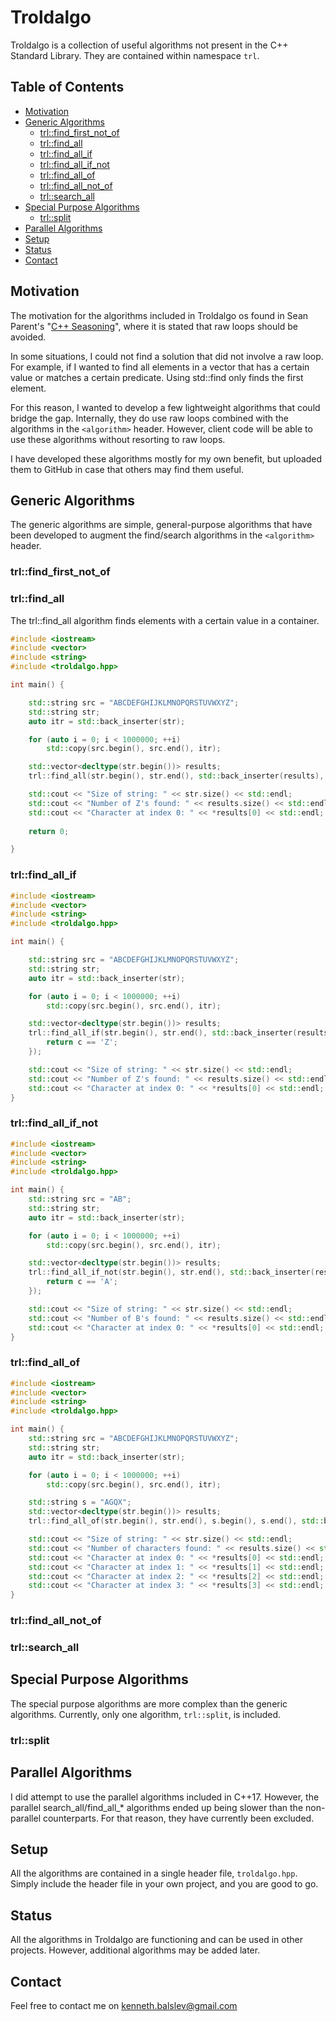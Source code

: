 # Troldalgo
Troldalgo is a collection of useful algorithms not present in the C++ Standard Library. They are contained within namespace `trl`.

## Table of Contents
* [Motivation](#Motivation)
* [Generic Algorithms](#Generic-Algorithms)
    * [trl::find_first_not_of](#trlfind_first_not_of)
    * [trl::find_all](#trlfind_all)
    * [trl::find_all_if](#trlfind_all_if)
    * [trl::find_all_if_not](#trlfind_all_if_not)
    * [trl::find_all_of](#trlfind_all_of)
    * [trl::find_all_not_of](#trlfind_all_not_of)
    * [trl::search_all](#trlsearch_all)
* [Special Purpose Algorithms](#Special-Purpose-Algorithms)
    * [trl::split](#trlsplit)
* [Parallel Algorithms](#Parallel-Algorithms)
* [Setup](#Setup)
* [Status](#Status)
* [Contact](#Contact)

## Motivation
The motivation for the algorithms included in Troldalgo os found in Sean Parent's "[C++ Seasoning](https://youtu.be/W2tWOdzgXHA)", where it is stated that raw loops should be avoided. 

In some situations, I could not find a solution that did not involve a raw loop. For example, if I wanted to find all elements in a vector that has a certain value or matches a certain predicate. Using std::find only finds the first element. 

For this reason, I wanted to develop a few lightweight algorithms that could bridge the gap. Internally, they do use raw loops combined with the algorithms in the `<algorithm>` header. However, client code will be able to use these algorithms without resorting to raw loops.

I have developed these algorithms mostly for my own benefit, but uploaded them to GitHub in case that others may find them useful.

## Generic Algorithms
The generic algorithms are simple, general-purpose algorithms that have been developed to augment the find/search algorithms in the `<algorithm>` header.

### trl::find_first_not_of

### trl::find_all
The trl::find_all algorithm finds elements with a certain value in a container.

```cpp
#include <iostream>
#include <vector>
#include <string>
#include <troldalgo.hpp>

int main() {

    std::string src = "ABCDEFGHIJKLMNOPQRSTUVWXYZ";
    std::string str;
    auto itr = std::back_inserter(str);

    for (auto i = 0; i < 1000000; ++i)
        std::copy(src.begin(), src.end(), itr);

    std::vector<decltype(str.begin())> results;
    trl::find_all(str.begin(), str.end(), std::back_inserter(results), 'Z');

    std::cout << "Size of string: " << str.size() << std::endl;
    std::cout << "Number of Z's found: " << results.size() << std::endl;
    std::cout << "Character at index 0: " << *results[0] << std::endl;
    
    return 0;

}

```

### trl::find_all_if

```cpp
#include <iostream>
#include <vector>
#include <string>
#include <troldalgo.hpp>

int main() {

    std::string src = "ABCDEFGHIJKLMNOPQRSTUVWXYZ";
    std::string str;
    auto itr = std::back_inserter(str);

    for (auto i = 0; i < 1000000; ++i)
        std::copy(src.begin(), src.end(), itr);

    std::vector<decltype(str.begin())> results;
    trl::find_all_if(str.begin(), str.end(), std::back_inserter(results), [](decltype(*str.begin()) c) {
        return c == 'Z';
    });

    std::cout << "Size of string: " << str.size() << std::endl;
    std::cout << "Number of Z's found: " << results.size() << std::endl;
    std::cout << "Character at index 0: " << *results[0] << std::endl;
}
```

### trl::find_all_if_not

```cpp
#include <iostream>
#include <vector>
#include <string>
#include <troldalgo.hpp>

int main() {
    std::string src = "AB";
    std::string str;
    auto itr = std::back_inserter(str);

    for (auto i = 0; i < 1000000; ++i)
        std::copy(src.begin(), src.end(), itr);

    std::vector<decltype(str.begin())> results;
    trl::find_all_if_not(str.begin(), str.end(), std::back_inserter(results), [](decltype(*str.begin()) c) {
        return c == 'A';
    });

    std::cout << "Size of string: " << str.size() << std::endl;
    std::cout << "Number of B's found: " << results.size() << std::endl;
    std::cout << "Character at index 0: " << *results[0] << std::endl;
}
```

### trl::find_all_of

```cpp
#include <iostream>
#include <vector>
#include <string>
#include <troldalgo.hpp>

int main() {
    std::string src = "ABCDEFGHIJKLMNOPQRSTUVWXYZ";
    std::string str;
    auto itr = std::back_inserter(str);

    for (auto i = 0; i < 1000000; ++i)
        std::copy(src.begin(), src.end(), itr);

    std::string s = "AGQX";
    std::vector<decltype(str.begin())> results;
    trl::find_all_of(str.begin(), str.end(), s.begin(), s.end(), std::back_inserter(results));

    std::cout << "Size of string: " << str.size() << std::endl;
    std::cout << "Number of characters found: " << results.size() << std::endl;
    std::cout << "Character at index 0: " << *results[0] << std::endl;
    std::cout << "Character at index 1: " << *results[1] << std::endl;
    std::cout << "Character at index 2: " << *results[2] << std::endl;
    std::cout << "Character at index 3: " << *results[3] << std::endl;
}
```

### trl::find_all_not_of

### trl::search_all


## Special Purpose Algorithms
The special purpose algorithms are more complex than the generic algorithms. Currently, only one algorithm, `trl::split`, is included.

### trl::split


## Parallel Algorithms
I did attempt to use the parallel algorithms included in C++17. However, the parallel search_all/find_all_* algorithms ended up being slower than the non-parallel counterparts. For that reason, they have currently been excluded.

## Setup
All the algorithms are contained in a single header file, `troldalgo.hpp`. Simply include the header file in your own project, and you are good to go.

## Status
All the algorithms in Troldalgo are functioning and can be used in other projects. However, additional algorithms may be added later.

## Contact
Feel free to contact me on [kenneth.balslev@gmail.com](mailto:kenneth.balslev@gmail.com)

